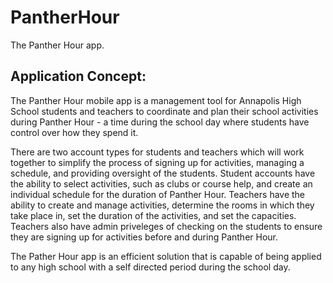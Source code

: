 # PantherHour
The Panther Hour app.


## Application Concept: <br>
The Panther Hour mobile app is a management tool for Annapolis High School students and teachers to coordinate and plan their school activities during Panther Hour - a time during the school day where students have control over how they spend it.

There are two account types for students and teachers which will work together to simplify the process of signing up for activities, managing a schedule, and providing oversight of the students. Student accounts have the ability to select activities, such as clubs or course help, and create an individual schedule for the duration of Panther Hour. Teachers have the ability to create and manage activities, determine the rooms in which they take place in, set the duration of the activities, and set the capacities. Teachers also have admin priveleges of checking on the students to ensure they are signing up for activities before and during Panther Hour. 

The Pather Hour app is an efficient solution that is capable of being applied to any high school with a self directed period during the school day.

